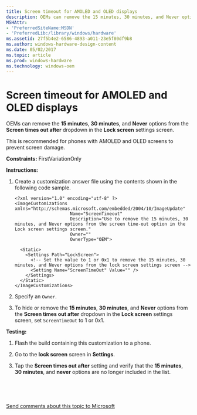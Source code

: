 ```yaml
---
title: Screen timeout for AMOLED and OLED displays
description: OEMs can remove the 15 minutes, 30 minutes, and Never options from the Screen times out after dropdown in the Lock screen settings screen. This is recommended for phones with AMOLED and OLED screens to prevent screen damage.
MSHAttr:
- 'PreferredSiteName:MSDN'
- 'PreferredLib:/library/windows/hardware'
ms.assetid: 27f5b4e2-6586-4893-a011-23e5f80df9b8
ms.author: windows-hardware-design-content
ms.date: 05/02/2017
ms.topic: article
ms.prod: windows-hardware
ms.technology: windows-oem
---
```


# Screen timeout for AMOLED and OLED displays


OEMs can remove the **15 minutes**, **30 minutes**, and **Never** options from the **Screen times out after** dropdown in the **Lock screen** settings screen.

This is recommended for phones with AMOLED and OLED screens to prevent screen damage.

<a href="" id="constraints---firstvariationonly"></a>**Constraints:** FirstVariationOnly  

<a href="" id="instructions-"></a>**Instructions:**  
1.  Create a customization answer file using the contents shown in the following code sample.

    ``` syntax
    <?xml version="1.0" encoding="utf-8" ?>
    <ImageCustomizations xmlns="http://schemas.microsoft.com/embedded/2004/10/ImageUpdate"  
                         Name="ScreenTimeout"  
                         Description="Use to remove the 15 minutes, 30 minutes, and Never options from the screen time-out option in the Lock screen settings screen."  
                         Owner=""  
                         OwnerType="OEM"> 
      
      <Static>  
        <Settings Path="LockScreen">  
          <!-- Set the value to 1 or 0x1 to remove the 15 minutes, 30 minutes, and Never options from the lock screen settings screen -->
          <Setting Name="ScreenTimeOut" Value="" />  
        </Settings>  
      </Static>
    </ImageCustomizations>
    ```

2.  Specify an `Owner`.

3.  To hide or remove the **15 minutes**, **30 minutes**, and **Never** options from the **Screen times out after** dropdown in the **Lock screen** settings screen, set `ScreenTimeOut` to 1 or 0x1.

<a href="" id="testing-"></a>**Testing:**  
1.  Flash the build containing this customization to a phone.

2.  Go to the **lock screen** screen in **Settings**.

3.  Tap the **Screen times out after** setting and verify that the **15 minutes**, **30 minutes**, and **never** options are no longer included in the list.

 

 

[Send comments about this topic to Microsoft](mailto:wsddocfb@microsoft.com?subject=Documentation%20feedback%20%5Bp_phCustomization\p_phCustomization%5D:%20Screen%20timeout%20for%20AMOLED%20and%20OLED%20displays%20%20RELEASE:%20%289/7/2016%29&body=%0A%0APRIVACY%20STATEMENT%0A%0AWe%20use%20your%20feedback%20to%20improve%20the%20documentation.%20We%20don't%20use%20your%20email%20address%20for%20any%20other%20purpose,%20and%20we'll%20remove%20your%20email%20address%20from%20our%20system%20after%20the%20issue%20that%20you're%20reporting%20is%20fixed.%20While%20we're%20working%20to%20fix%20this%20issue,%20we%20might%20send%20you%20an%20email%20message%20to%20ask%20for%20more%20info.%20Later,%20we%20might%20also%20send%20you%20an%20email%20message%20to%20let%20you%20know%20that%20we've%20addressed%20your%20feedback.%0A%0AFor%20more%20info%20about%20Microsoft's%20privacy%20policy,%20see%20http://privacy.microsoft.com/default.aspx. "Send comments about this topic to Microsoft")




